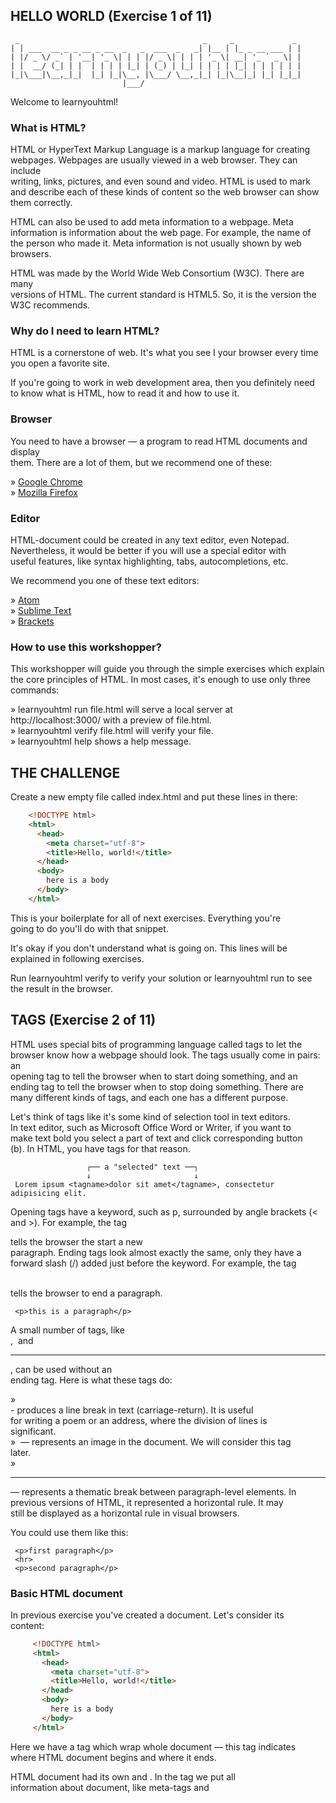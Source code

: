 ## HELLO WORLD (Exercise 1 of 11)  

     _                                         _     _             _  
    | | ___  __ _ _ __ _ __  _   _  ___  _   _| |__ | |_ _ __ ___ | |  
    | |/ _ \/ _` | '__| '_ \| | | |/ _ \| | | | '_ \| __| '_ ` _ \| |  
    | |  __/ (_| | |  | | | | |_| | (_) | |_| | | | | |_| | | | | | |  
    |_|\___|\__,_|_|  |_| |_|\__, |\___/ \__,_|_| |_|\__|_| |_| |_|_|  
                             |___/  

 Welcome to learnyouhtml!  

### What is HTML?  

 HTML or HyperText Markup Language is a markup language for creating  
 webpages. Webpages are usually viewed in a web browser. They can include  
 writing, links, pictures, and even sound and video. HTML is used to mark  
 and describe each of these kinds of content so the web browser can show  
 them correctly.  

 HTML can also be used to add meta information to a webpage. Meta  
 information is information about the web page. For example, the name of  
 the person who made it. Meta information is not usually shown by web  
 browsers.  

 HTML was made by the World Wide Web Consortium (W3C). There are many  
 versions of HTML. The current standard is HTML5. So, it is the version the  
 W3C recommends.  

### Why do I need to learn HTML?  

 HTML is a cornerstone of web. It's what you see I your browser every time  
 you open a favorite site.  

 If you're going to work in web development area, then you definitely need  
 to know what is HTML, how to read it and how to use it.  

### Browser  

 You need to have a browser — a program to read HTML documents and display  
 them. There are a lot of them, but we recommend one of these:  

  » [Google Chrome](https://www.google.com/chrome)                              
  » [Mozilla Firefox](https://www.mozilla.org/en-US/firefox/new)                

### Editor  

 HTML-document could be created in any text editor, even Notepad.  
 Nevertheless, it would be better if you will use a special editor with  
 useful features, like syntax highlighting, tabs, autocompletions, etc.  

 We recommend you one of these text editors:  

  » [Atom](https://atom.io)                                                     
  » [Sublime Text](https://www.sublimetext.com/)                                
  » [Brackets](http://brackets.io/)                                             

### How to use this workshopper?  

 This workshopper will guide you through the simple exercises which explain  
 the core principles of HTML. In most cases, it's enough to use only three  
 commands:  

  » learnyouhtml run file.html will serve a local server at                                                                            
    http://localhost:3000/ with a preview of file.html.                         
  » learnyouhtml verify file.html will verify your file.                        
  » learnyouhtml help shows a help message.                                     

## THE CHALLENGE  

 Create a new empty file called index.html and put these lines in there:  
```html
    <!DOCTYPE html>  
    <html>  
      <head>  
        <meta charset="utf-8">  
        <title>Hello, world!</title>  
      </head>  
      <body>  
        here is a body  
      </body>  
    </html>  
```
 This is your boilerplate for all of next exercises. Everything you're  
 going to do you'll do with that snippet.   

 It's okay if you don't understand what is going on. This lines will be  
 explained in following exercises.  

 Run learnyouhtml verify to verify your solution or learnyouhtml run to see  
 the result in the browser.  

## TAGS (Exercise 2 of 11)  

  HTML uses special bits of programming language called tags to let the  
  browser know how a webpage should look. The tags usually come in pairs: an  
  opening tag to tell the browser when to start doing something, and an  
  ending tag to tell the browser when to stop doing something. There are  
  many different kinds of tags, and each one has a different purpose.  

  Let's think of tags like it's some kind of selection tool in text editors.  
  In text editor, such as Microsoft Office Word or Writer, if you want to  
  make text bold you select a part of text and click corresponding button  
  (b). In HTML, you have tags for that reason.  

                     ┌── a "selected" text ──┐  
                     ↓                       ↓  
     Lorem ipsum <tagname>dolor sit amet</tagname>, consectetur adipisicing elit.  

  Opening tags have a keyword, such as p, surrounded by angle brackets (<  
  and >). For example, the tag <p> tells the browser the start a new  
  paragraph. Ending tags look almost exactly the same, only they have a  
  forward slash (/) added just before the keyword. For example, the tag </p>  
  tells the browser to end a paragraph.  

     <p>this is a paragraph</p>  

  A small number of tags, like <br>, <img> and <hr>, can be used without an  
  ending tag. Here is what these tags do:  

   » <br> - produces a line break in text (carriage-return). It is useful                                                                            
     for writing a poem or an address, where the division of lines is                                                                            
     significant.                                                                
   » <img> — represents an image in the document. We will consider this tag                                                                            
     later.                                                                      
   » <hr> — represents a thematic break between paragraph-level elements. In                                                                            
     previous versions of HTML, it represented a horizontal rule. It may                                                                            
     still be displayed as a horizontal rule in visual browsers.                 

  You could use them like this:  

     <p>first paragraph</p>  
     <hr>  
     <p>second paragraph</p>  

### Basic HTML document  

  In previous exercise you've created a document. Let's consider its  
  content:  
```html
     <!DOCTYPE html>  
     <html>  
       <head>  
         <meta charset="utf-8">  
         <title>Hello, world!</title>  
       </head>  
       <body>  
         here is a body  
       </body>  
     </html>  
```
  Here we have a <html> tag which wrap whole document — this tag indicates  
  where HTML document begins and where it ends.  

  HTML document had its own <head> and <body>. In the <head> tag we put all  
  information about document, like meta-tags and <title>. The content of  
  <title> tag will be shown in browser's tag of this document. In the <body>  
  we put everything we want to be drawn in browser's window: headings, text,  
  images, etc.  

  Probably, you still have a question: "What does <meta charset="utf-8"> tag  
  do?" Well, this is special tag — a meta-tag. Meta-tags are used for  
  describing a document. It's a bit weird, but keep thinking about meta-tags  
  as an information about information. Directly, this tag means that we want  
  to use utf-8 charset for our document.  

## THE CHALLENGE  

  You already have an HTML-document. In <body> add two paragraphs (<p>) with  
  any text you like. Please, separate these two tags with horizontal rule  
  (<hr> tag).  

  Don't forget to check your solution, run learnyouhtml verify to verify.  

## ATTRIBUTES (Exercise 3 of 11)  

    In this exercise we are going to take a look at tag's attributes.  

    Tag's attributes extend ability of tags and let us flexible control over  
    different options of displaying of elements or their behavior. There is a  
    lot of attributes for different purposes like color, size, address and so  
    on.  

    You can specify attributes like this:  

       <tag attribute1="value1" attribute2="value2">some text</tag>  
       <!-- or for self-closing tag -->  
       <tag attribute1="value1" attribute2="value2">  

    In according to HTML specification, all values of attributes should be  
    defined between double quotes (attribute="value") or single quotes  
    (attribute='value'). Omitting these quotes wouldn't cause an error,  
    because browsers, in most of cases, will handle this code correctly.  
    However, you can get a problem if you try to define value with spaces and  
    don't wrap this value in quotes. Consider this example:  

       <!-- with double quotes -->  
       <tag attribute="value with spaces"></tag>  
       <!-- with single quotes -->  
       <tag attribute='value with spaces'></tag>  
       <!-- without quotes -->  
       <tag attribute=value with spaces></tag>  

    In third example above, we have got a problem. Only value would be used as  
    an value of attribute, so with and spaces would be ignored as invalid  
    attributes. That's why we suggest you to wrap values of attributes in  
    quotes.  

    There are few important things you need to remember: if you didn't specify  
    an attribute, browser will use default values for that attribute; order of  
    attributes isn't matter, each attribute belongs to specific type (text,  
    number, path to file, etc).  

## THE CHALLENGE  

    You're already familiar with <img> tag from previous exercise. This tag  
    embeds an image on page. This tag has few important attributes:  

     » src - the image URL. This attribute is mandatory for the <img> element.     
     » alt - this attribute defines the alternative text describing the image.                                                                            
       Users will see this text displayed if the image URL is wrong or if the                                                                            
       image is not yet downloaded.                                                
     » height - the intrinsic height of the image in pixels.                       
     » width - the intrinsic width of the image in pixels.                         

    You need create an HTML document with an image. Feel free to set any  
    values for src and alt attributes.  

    If you did this, check your solution with learnyouhtml verify.  

## ATTRIBUTES (Exercise 3 of 11)  

      In this exercise we are going to take a look at tag's attributes.  

      Tag's attributes extend ability of tags and let us flexible control over  
      different options of displaying of elements or their behavior. There is a  
      lot of attributes for different purposes like color, size, address and so  
      on.  

      You can specify attributes like this:  

         <tag attribute1="value1" attribute2="value2">some text</tag>  
         <!-- or for self-closing tag -->  
         <tag attribute1="value1" attribute2="value2">  

      In according to HTML specification, all values of attributes should be  
      defined between double quotes (attribute="value") or single quotes  
      (attribute='value'). Omitting these quotes wouldn't cause an error,  
      because browsers, in most of cases, will handle this code correctly.  
      However, you can get a problem if you try to define value with spaces and  
      don't wrap this value in quotes. Consider this example:  

         <!-- with double quotes -->  
         <tag attribute="value with spaces"></tag>  
         <!-- with single quotes -->  
         <tag attribute='value with spaces'></tag>  
         <!-- without quotes -->  
         <tag attribute=value with spaces></tag>  

      In third example above, we have got a problem. Only value would be used as  
      an value of attribute, so with and spaces would be ignored as invalid  
      attributes. That's why we suggest you to wrap values of attributes in  
      quotes.  

      There are few important things you need to remember: if you didn't specify  
      an attribute, browser will use default values for that attribute; order of  
      attributes isn't matter, each attribute belongs to specific type (text,  
      number, path to file, etc).  

## THE CHALLENGE  

      You're already familiar with <img> tag from previous exercise. This tag  
      embeds an image on page. This tag has few important attributes:  

       » src - the image URL. This attribute is mandatory for the <img> element.     
       » alt - this attribute defines the alternative text describing the image.                                                                            
         Users will see this text displayed if the image URL is wrong or if the                                                                            
         image is not yet downloaded.                                                
       » height - the intrinsic height of the image in pixels.                       
       » width - the intrinsic width of the image in pixels.                         

      You need create an HTML document with an image. Feel free to set any  
      values for src and alt attributes.  

      If you did this, check your solution with learnyouhtml verify.  
